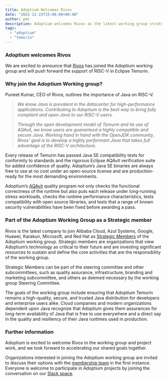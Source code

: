 ```yaml
---
title: Adoptium Welcomes Rivos
date: "2022-11-23T15:00:00+00:00"
author: pmc
description: Adoptium welcomes Rivos as the latest working group strategic member.
tags:
  - "adoptium"
  - "temurin"
---
```


### Adoptium welcomes Rivos

We are excited to announce that [Rivos](https://www.rivosinc.com/) has joined the Adoptium working group and will push forward the support of RISC-V in Eclipse Temurin.

### Why join the Adoptium Working group?

Puneet Kumar, CEO of Rivos, outlines the importance of Java on RISC-V.
 >*We know Java is prevalent in the datacenter for high-performance applications. Contributing to Adoptium is the best way to bring fully compliant and open Java to our RISC-V users.*
 >
 >*Through the open development model of Temurin and its use of AQAvit, we know users are guaranteed a highly compatible and secure Java. Working hand in hand with the OpenJDK community, Rivos’ goal is to develop a highly performant Java that takes full advantage of the RISC-V architecture.*

Every release of Temurin has passed Java SE compatibility tests for conformity to standards and the rigorous Eclipse AQAvit verification suite for added confidence of quality. Adoptium’s Java SE binaries are always free to use at no cost under an open-source license and are production-ready for the most demanding environments.

Adoptium’s [AQAvit](https://adoptium.net/aqavit/) quality program not only checks the functional correctness of the runtime but also puts each release under long-running stress workloads, checks the runtime performance characteristics, tests compatibility with open source libraries, and tests that a range of known security vulnerabilities have been fixed before awarding a pass.

### Part of the Adoptium Working Group as a Strategic member

Rivos is the latest company to join Alibaba Cloud, Azul Systems, Google, Huawei, Karakun, Microsoft, and Red Hat as [Strategic Members](https://adoptium.net/en-GB/members/) of the Adoptium working group. Strategic members are organizations that view Adoptium’s technology as critical to their future and are investing significant resources to sustain and define the core activities that are the responsibility of the working group.

Strategic Members can be part of the steering committee and other subcommittees, such as quality assurance, infrastructure, branding and marketing subcommittee, and others as deemed necessary by the working group Steering Committee.

The goals of the working group include ensuring that Adoptium Temurin remains a high-quality, secure, and trusted Java distribution for developers and enterprise users alike. Cloud companies and modern organizations dependent upon Java recognize that Adoptium gives them assurances for long-term availability of Java that is free to use everywhere and a direct say in the quality and resiliency of their Java runtimes used in production.

### Further information

Adoptium is excited to welcome Rivos to the working group and project work, and we look forward to accelerating our shared goals together.

Organizations interested in joining the Adoptium working group are invited to discuss their options with the [membership team](https://adoptium.net/join) in the first instance. Everyone is welcome to participate in Adoptium projects by joining the conversation on our [Slack space](https://adoptium.net/slack).
